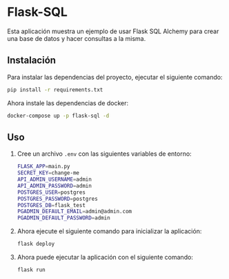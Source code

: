 # Flask-SQL

Esta aplicación muestra un ejemplo de usar Flask SQL Alchemy para crear una base de datos y hacer consultas a la misma.

## Instalación

Para instalar las dependencias del proyecto, ejecutar el siguiente comando:

```bash
pip install -r requirements.txt
```

Ahora instale las dependencias de docker:

```bash
docker-compose up -p flask-sql -d
```

## Uso

1. Cree un archivo `.env` con las siguientes variables de entorno:

    ```bash
    FLASK_APP=main.py
    SECRET_KEY=change-me
    API_ADMIN_USERNAME=admin
    API_ADMIN_PASSWORD=admin
    POSTGRES_USER=postgres
    POSTGRES_PASSWORD=postgres
    POSTGRES_DB=flask_test
    PGADMIN_DEFAULT_EMAIL=admin@admin.com
    PGADMIN_DEFAULT_PASSWORD=admin
    ```

2. Ahora ejecute el siguiente comando para inicializar la aplicación:

    ```bash
    flask deploy
    ```

3. Ahora puede ejecutar la aplicación con el siguiente comando:

    ```bash
    flask run
    ```


